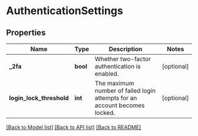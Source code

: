 # AuthenticationSettings

## Properties
Name | Type | Description | Notes
------------ | ------------- | ------------- | -------------
**_2fa** | **bool** | Whether two-factor authentication is enabled. | [optional] 
**login_lock_threshold** | **int** | The maximum number of failed login attempts for an account becomes locked. | [optional] 

[[Back to Model list]](../README.md#documentation-for-models) [[Back to API list]](../README.md#documentation-for-api-endpoints) [[Back to README]](../README.md)

